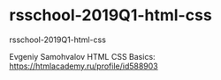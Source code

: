 # rsschool-2019Q1-html-css
rsschool-2019Q1-html-css

Evgeniy Samohvalov
HTML CSS Basics: https://htmlacademy.ru/profile/id588903
